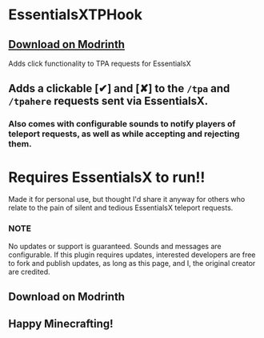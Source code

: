 # EssentialsXTPHook
## [Download on Modrinth](https://modrinth.com/plugin/essentialsxtphook)
Adds click functionality to TPA requests for EssentialsX

## Adds a clickable [✔] and [✘] to the `/tpa` and `/tpahere` requests sent via EssentialsX.
### Also comes with configurable sounds to notify players of teleport requests, as well as while accepting and rejecting them.

# Requires EssentialsX to run!!

Made it for personal use, but thought I'd share it anyway for others who relate to the pain of silent and tedious EssentialsX teleport requests. 

### NOTE
No updates or support is guaranteed. Sounds and messages are configurable. If this plugin requires updates, interested developers are free to fork and publish updates, as long as this page, and I, the original creator are credited.

## Download on Modrinth
## Happy Minecrafting!
